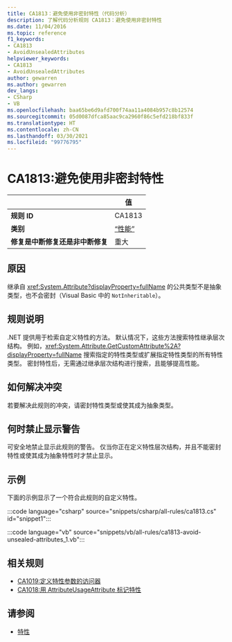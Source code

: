 ```yaml
---
title: CA1813：避免使用非密封特性（代码分析）
description: 了解代码分析规则 CA1813：避免使用非密封特性
ms.date: 11/04/2016
ms.topic: reference
f1_keywords:
- CA1813
- AvoidUnsealedAttributes
helpviewer_keywords:
- CA1813
- AvoidUnsealedAttributes
author: gewarren
ms.author: gewarren
dev_langs:
- CSharp
- VB
ms.openlocfilehash: baa65be6d9afd700f74aa11a4084b957c8b12574
ms.sourcegitcommit: 05d0087dfca85aac9ca2960f86c5efd218bf833f
ms.translationtype: HT
ms.contentlocale: zh-CN
ms.lasthandoff: 03/30/2021
ms.locfileid: "99776795"
---
```

# <a name="ca1813-avoid-unsealed-attributes"></a>CA1813:避免使用非密封特性

| | 值 |
|-|-|
| **规则 ID** |CA1813|
| **类别** |[“性能”](performance-warnings.md)|
| **修复是中断修复还是非中断修复** |重大|

## <a name="cause"></a>原因

继承自 <xref:System.Attribute?displayProperty=fullName> 的公共类型不是抽象类型，也不会密封（Visual Basic 中的 `NotInheritable`）。

## <a name="rule-description"></a>规则说明

.NET 提供用于检索自定义特性的方法。 默认情况下，这些方法搜索特性继承层次结构。 例如，<xref:System.Attribute.GetCustomAttribute%2A?displayProperty=fullName> 搜索指定的特性类型或扩展指定特性类型的所有特性类型。 密封特性后，无需通过继承层次结构进行搜索，且能够提高性能。

## <a name="how-to-fix-violations"></a>如何解决冲突

若要解决此规则的冲突，请密封特性类型或使其成为抽象类型。

## <a name="when-to-suppress-warnings"></a>何时禁止显示警告

可安全地禁止显示此规则的警告。 仅当你正在定义特性层次结构，并且不能密封特性或使其成为抽象特性时才禁止显示。

## <a name="example"></a>示例

下面的示例显示了一个符合此规则的自定义特性。

:::code language="csharp" source="snippets/csharp/all-rules/ca1813.cs" id="snippet1":::

:::code language="vb" source="snippets/vb/all-rules/ca1813-avoid-unsealed-attributes_1.vb":::

## <a name="related-rules"></a>相关规则

- [CA1019:定义特性参数的访问器](ca1019.md)
- [CA1018:用 AttributeUsageAttribute 标记特性](ca1018.md)

## <a name="see-also"></a>请参阅

- [特性](../../../standard/design-guidelines/attributes.md)

